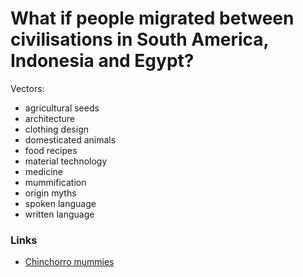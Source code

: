 # What if people migrated between civilisations in South America, Indonesia and Egypt?

Vectors:

- agricultural seeds
- architecture
- clothing design
- domesticated animals
- food recipes
- material technology
- medicine
- mummification
- origin myths
- spoken language
- written language

### Links

- [Chinchorro mummies](https://en.wikipedia.org/wiki/Chinchorro_mummies)
